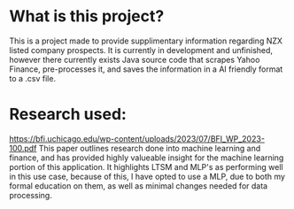# What is this project?
This is a project made to provide supplimentary information regarding NZX listed company prospects.
It is currently in development and unfinished, however there currently exists Java source code that scrapes Yahoo Finance, pre-processes it, and saves the information in a AI friendly format to a .csv file. 

# Research used:
https://bfi.uchicago.edu/wp-content/uploads/2023/07/BFI_WP_2023-100.pdf
This paper outlines research done into machine learning and finance, and has provided highly valueable insight for the machine learning portion of this application. It highlights LTSM and MLP's as performing well in this use case, because of this, I have opted to use a MLP, due to both my formal education on them, as well as minimal changes needed for data processing. 
